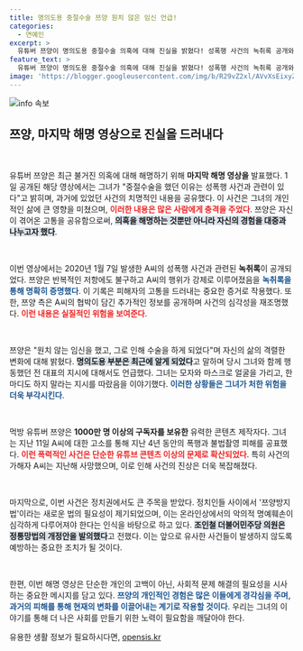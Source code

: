 ```yaml
---
title: 명의도용 중절수술 쯔양 원치 않은 임신 언급!
categories:
  - 연예인
excerpt: >
  유튜버 쯔양이 명의도용 중절수술 의혹에 대해 진실을 밝혔다! 성폭행 사건의 녹취록 공개와 함께 그녀의 고백이 세상을 뒤흔든다. 관련 법안도 발의된 상황, 자세한 내용은 영상에서 확인해보세요!
feature_text: >
  유튜버 쯔양이 명의도용 중절수술 의혹에 대해 진실을 밝혔다! 성폭행 사건의 녹취록 공개와 함께 그녀의 고백이 세상을 뒤흔든다. 관련 법안도 발의된 상황, 자세한 내용은 영상에서 확인해보세요!
image: 'https://blogger.googleusercontent.com/img/b/R29vZ2xl/AVvXsEixyZcFfHzMRdzZMjFBmAUKJYCLCGyLL1o632UiGVXcaFdKo_bkvkuCioo0uUKlGfBVcT3P84aROyZIXSBEx3Aw5nCQ3pTgDom1WDC4m8eifvWiAmWEEVb4x6G_l8C0QH225ldMjyaFvpxGEBGNO37VmDTDMHGhJPq73UglMfDca1-0aw/s1600/blogspot.png'
---
```


<p><img src="https://blogger.googleusercontent.com/img/b/R29vZ2xl/AVvXsEixyZcFfHzMRdzZMjFBmAUKJYCLCGyLL1o632UiGVXcaFdKo_bkvkuCioo0uUKlGfBVcT3P84aROyZIXSBEx3Aw5nCQ3pTgDom1WDC4m8eifvWiAmWEEVb4x6G_l8C0QH225ldMjyaFvpxGEBGNO37VmDTDMHGhJPq73UglMfDca1-0aw/s1600/blogspot.png" alt="info 속보" /></p>

<h2 data-ke-size="size26">쯔양, 마지막 해명 영상으로 진실을 드러내다</h2>

<p data-ke-size="size16">&nbsp;</p>

<p>유튜버 쯔양은 최근 불거진 의혹에 대해 해명하기 위해 <b>마지막 해명 영상을</b> 발표했다. 1일 공개된 해당 영상에서는 그녀가 "중절수술을 했던 이유는 성폭행 사건과 관련이 있다"고 밝히며, 과거에 있었던 사건의 치명적인 내용을 공유했다. 이 사건은 그녀의 개인적인 삶에 큰 영향을 미쳤으며, <b><span style="color: #ee2323;">이러한 내용은 많은 사람에게 충격을 주었다</span></b>. 쯔양은 자신이 겪어온 고통을 공유함으로써, <b><span style="background-color: #21538527;">의혹을 해명하는 것뿐만 아니라 자신의 경험을 대중과 나누고자 했다</span></b>.</p>

<p data-ke-size="size16">&nbsp;</p>

<p>이번 영상에서는 2020년 1월 7일 발생한 A씨의 성폭행 사건과 관련된 <b>녹취록</b>이 공개되었다. 쯔양은 반복적인 저항에도 불구하고 A씨의 행위가 강제로 이루어졌음을 <b><span style="color: #1a5490;">녹취록을 통해 명확히 증명했다</span></b>. 이 기록은 피해자의 고통을 드러내는 중요한 증거로 작용했다. 또한, 쯔양 측은 A씨의 협박이 담긴 추가적인 정보를 공개하며 사건의 심각성을 재조명했다. <b><span style="color: #ee2323;">이런 내용은 실질적인 위험을 보여준다</span></b>.</p>

<p data-ke-size="size16">&nbsp;</p>

<p>쯔양은 "원치 않는 임신을 했고, 그로 인해 수술을 하게 되었다"며 자신의 삶의 격렬한 변화에 대해 밝혔다. <b><span style="background-color: #21538527;">명의도용 부분은 최근에 알게 되었다</span></b>고 말하며 당시 그녀와 함께 행동했던 전 대표의 지시에 대해서도 언급했다. 그녀는 모자와 마스크로 얼굴을 가리고, 한마디도 하지 말라는 지시를 따랐음을 이야기했다. <b><span style="color: #1a5490;">이러한 상황들은 그녀가 처한 위험을 더욱 부각시킨다</span></b>.</p>

<p data-ke-size="size16">&nbsp;</p>

<p>먹방 유튜버 쯔양은 <b>1000만 명 이상의 구독자를 보유한</b> 유력한 콘텐츠 제작자다. 그녀는 지난 11일 A씨에 대한 고소를 통해 지난 4년 동안의 폭행과 불법촬영 피해를 공표했다. <b><span style="color: #ee2323;">이런 폭력적인 사건은 단순한 유튜브 콘텐츠 이상의 문제로 확산되었다</span></b>. 특히 사건의 가해자 A씨는 지난해 사망했으며, 이로 인해 사건의 진상은 더욱 복잡해졌다.</p>

<p data-ke-size="size16">&nbsp;</p>

<p>마지막으로, 이번 사건은 정치권에서도 큰 주목을 받았다. 정치인들 사이에서 '쯔양방지법'이라는 새로운 법의 필요성이 제기되었으며, 이는 온라인상에서의 악의적 명예훼손이 심각하게 다루어져야 한다는 인식을 바탕으로 하고 있다. <b><span style="background-color: #21538527;">조인철 더불어민주당 의원은 정통망법의 개정안을 발의했다</span></b>고 전했다. 이는 앞으로 유사한 사건들이 발생하지 않도록 예방하는 중요한 조치가 될 것이다.</p>

<p data-ke-size="size16">&nbsp;</p>

<p>한편, 이번 해명 영상은 단순한 개인의 고백이 아닌, 사회적 문제 해결의 필요성을 시사하는 중요한 메시지를 담고 있다. <b><span style="color: #1a5490;">쯔양의 개인적인 경험은 많은 이들에게 경각심을 주며, 과거의 피해를 통해 현재의 변화를 이끌어내는 계기로 작용할 것이다</span></b>. 우리는 그녀의 이야기를 통해 더 나은 사회를 만들기 위한 노력이 필요함을 깨달아야 한다.</p>
유용한 생활 정보가 필요하시다면, <a href="https://opensis.kr" rel="dofollow">opensis.kr</a>


